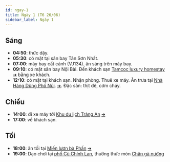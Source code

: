 ```yaml
---
id: ngay-1
title: Ngày 1 (T6 26/06)
sidebar_label: Ngày 1
---
```



## Sáng

- **04:50**: thức dậy.
- **05:30**: có mặt tại sân bay Tân Sơn Nhất.
- **07:00**: máy bay cất cánh (VJ134). ăn sáng trên máy bay.
- **09:10**: có mặt sân bay Nội Bài. Đến khách sạn [Tamcoc luxury homestay](https://goo.gl/maps/G86KTcEw4aMjyaYE8) [&#10132;](phu-luc#khách-sạn) bằng xe khách.
- **12:10**: có mặt tại khách sạn. Nhận phòng. Thuê xe máy. Ăn trưa tại [Nhà Hàng Dũng Phố Núi](https://goo.gl/maps/edGpFGgac88A5XEq8). [&#10132;](an-uong/de-com-chay). Đặc sản: thịt dê, cơm cháy.


## Chiều

- **14:00**: đi xe máy tới [Khu du lịch Tràng An](https://goo.gl/maps/MKVBXxwbeJ7p7aEo7) [&#10132;](tham-quan/trang-an)
- **17:00**: về khách sạn.


## Tối

- **18:00**: ăn tối tại [Miến lươn bà Phấn](https://goo.gl/maps/u9QpcFtCYAdftiUY8) [&#10132;](an-uong/mien-luon)
- **19:00**: Dạo chơi tại [phố Cù Chính Lan](https://goo.gl/maps/Ep3HFwNpCowTYByg7), thưởng thức món [Chân gà nướng](https://goo.gl/maps/qwhP2rPpS5Pv2bps7)
